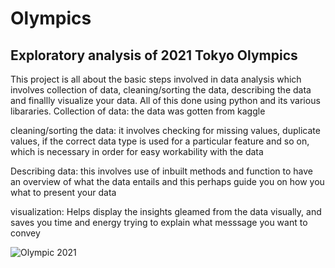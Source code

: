 # Olympics
## Exploratory analysis of 2021 Tokyo Olympics

This project is all about the basic steps involved in data analysis which involves collection of data, cleaning/sorting the data, describing the data and finallly visualize your data. All of this done using python and its various libararies.
Collection of data: the data was gotten from kaggle

cleaning/sorting the data: it involves checking for missing values, duplicate values, if the correct data type is used for a particular feature and so on, which is necessary in order for easy workability with the data

Describing data: this involves use of inbuilt methods and function to have an overview of what the data entails and this perhaps guide you on how you what to present your data

visualization: Helps display the insights gleamed from the data visually, and saves you time and energy trying to explain what messsage you want to convey


![Olympic 2021](/assets/image/Olympics/Summer_Olympics_2021_logo.png)

